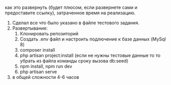  
как это развернуть (будет плюсом, если развернете сами и предоставите ссылку), 
затраченное время на реализацию.
1) Сделал все что было указано в файле тестового задания.
2) Развертывание:
   1) Клонировать репозиторий
   2) Создать .env файл и настроить подлючение к базе данных (MySql 8)
   3) composer install
   4) php artisan project:install (если не нужны тестовые данные то то убрать из файла команды сроку вызова db:seed)
   5) npm install, npm run dev
   6) php artisan serve
3) в общей сложности 4-6 часов 
